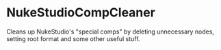 # NukeStudioCompCleaner
Cleans up NukeStudio's "special comps" by deleting unnecessary nodes, setting root format and some other useful stuff.